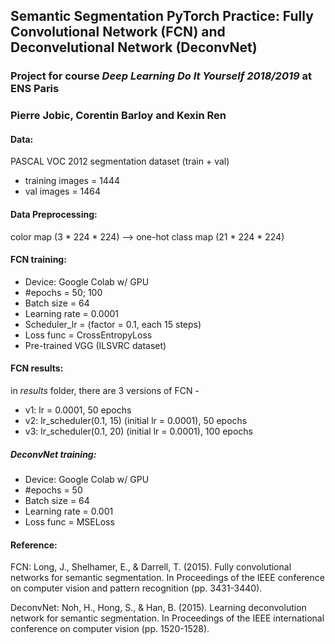## Semantic Segmentation PyTorch Practice: Fully Convolutional Network (FCN) and Deconvelutional Network (DeconvNet)
### Project for course _Deep Learning Do It Yourself 2018/2019_ at ENS Paris

### Pierre Jobic, Corentin Barloy and Kexin Ren


#### Data:
PASCAL VOC 2012 segmentation dataset (train + val)
- training images = 1444
- val images = 1464



#### Data Preprocessing:
color map (3 * 224 * 224) --> one-hot class map (21 * 224 * 224)



#### FCN training:
- Device: Google Colab w/ GPU
- #epochs = 50; 100
- Batch size = 64
- Learning rate = 0.0001 
- Scheduler_lr = (factor = 0.1, each 15 steps)
- Loss func =  CrossEntropyLoss
- Pre-trained VGG (ILSVRC dataset)



#### FCN results:
in _results_ folder, there are 3 versions of FCN -
- v1: lr = 0.0001, 50 epochs
- v2: lr_scheduler(0.1, 15) (initial lr = 0.0001), 50 epochs
- v3: lr_scheduler(0.1, 20) (initial lr = 0.0001), 100 epochs



##### DeconvNet training:
- Device: Google Colab w/ GPU
- #epochs = 50
- Batch size = 64
- Learning rate = 0.001
- Loss func =  MSELoss



#### Reference:
FCN: Long, J., Shelhamer, E., & Darrell, T. (2015). Fully convolutional networks for semantic segmentation. In Proceedings of the IEEE conference on computer vision and pattern recognition (pp. 3431-3440).


DeconvNet: Noh, H., Hong, S., & Han, B. (2015). Learning deconvolution network for semantic segmentation. In Proceedings of the IEEE international conference on computer vision (pp. 1520-1528).


